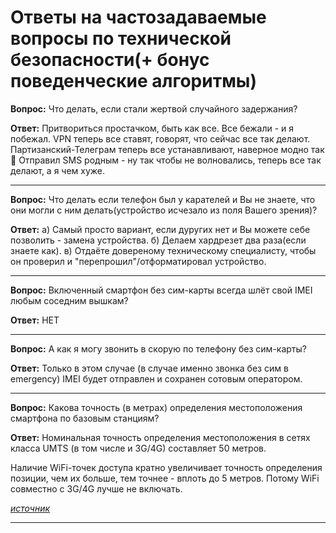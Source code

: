 # Ответы на частозадаваемые вопросы по технической безопасности(+ бонус поведенческие алгоритмы)

**Вопрос:** Что делать, если стали жертвой случайного задержания?

**Ответ:** Притвориться простачком, быть как все. Все бежали - и я побежал. VPN теперь все ставят, говорят, что сейчас все так делают. Партизанский-Телеграм теперь все устанавливают, наверное модно так 🙂 Отправил SMS родным - ну так чтобы не волновались, теперь все так делают, а я чем хуже.

--------

**Вопрос:** Что делать если телефон был у карателей и Вы не знаете, что они могли с ним делать(устройство исчезало из поля Вашего зрения)?

**Ответ:** а) Самый просто вариант, если дуругих нет и Вы можете себе позволить - замена устройства. б) Делаем хардрезет два раза(если знаете как). в) Отдаёте довереному техническому специалисту, чтобы он проверил и "перепрошил"/отформатировал устройство.

--------

**Вопрос:** Включенный смартфон без сим-карты всегда шлёт свой IMEI любым соседним вышкам?

**Ответ:** НЕТ

--------

**Вопрос:** А как я могу звонить в скорую по телефону без сим-карты?

**Ответ:** Только в этом случае (в случае именно звонка без сим в emergency) IMEI будет отправлен и сохранен сотовым оператором.

--------

**Вопрос:** Какова точность (в метрах) определения местоположения смартфона по базовым станциям?

**Ответ:** Номинальная точность определения местоположения в сетях класса UMTS (в том числе и 3G/4G) составляет 50 метров.

Наличие WiFi-точек доступа кратно увеличивает точность определения позиции, чем их больше, тем точнее - вплоть до 5 метров. Потому WiFi совместно с 3G/4G лучше не включать.

[*источник*](https://moluch.ru/archive/53/7157/)

--------

